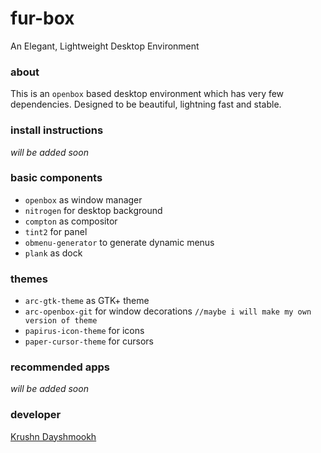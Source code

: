 # fur-box
An Elegant, Lightweight Desktop Environment

### about
This is an `openbox` based desktop environment which has very few dependencies. Designed to be beautiful, lightning fast and stable.

### install instructions
 _will be added soon_

### basic components
- `openbox` as window manager
- `nitrogen` for desktop background
- `compton` as compositor
- `tint2` for panel
- `obmenu-generator` to generate dynamic menus
- `plank` as dock

### themes
- `arc-gtk-theme` as GTK+ theme
- `arc-openbox-git` for window decorations  `//maybe i will make my own version of theme`
- `papirus-icon-theme` for icons
- `paper-cursor-theme` for cursors

### recommended apps
  _will be added soon_
  

### developer
[Krushn Dayshmookh](http://krushndayshmookh.github.io)

